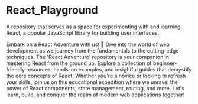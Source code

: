 ﻿# React_Playground

A repository that serves as a space for experimenting with and learning React, a popular JavaScript library for building user interfaces.

Embark on a React Adventure with us! 🚀 Dive into the world of web development as we journey from the fundamentals to the cutting-edge techniques. The 'React Adventure' repository is your companion in mastering React from the ground up. Explore a collection of beginner-friendly resources, hands-on examples, and insightful guides that demystify the core concepts of React. Whether you're a novice or looking to refresh your skills, join us on this educational expedition where we unravel the power of React components, state management, routing, and more. Let's learn, build, and conquer the realm of modern web applications together!
